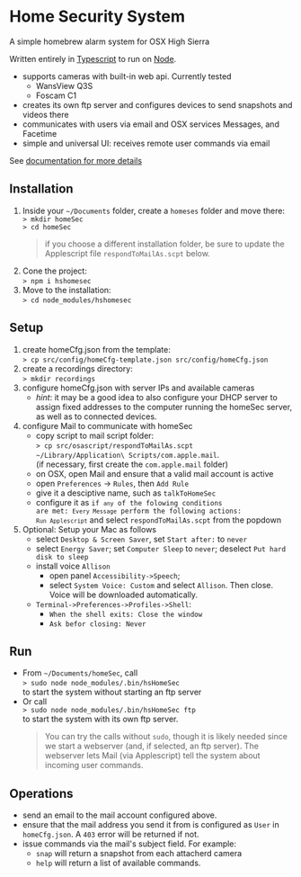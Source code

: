 # Home Security System
A simple homebrew alarm system for OSX High Sierra

Written entirely in [Typescript](typescriptlang.org) to run on [Node](nodejs.org).
- supports cameras with built-in web api. Currently tested
    - WansView Q3S
    - Foscam C1
- creates its own ftp server and configures devices to send snapshots and videos there
- communicates with users via email and OSX services Messages, and Facetime 
- simple and universal UI: receives remote user commands via email

See [documentation for more details](http://helpfulscripts.github.io/hsHomeSec/indexGH.html#!/api/hsHomeSec/0)

## Installation
1. Inside your `~/Documents` folder, create a `homeses` folder and move there:<br>
`> mkdir homeSec`<br>
`> cd homeSec`<br>
   > if you choose a different installation folder, be sure to update the Applescript file `respondToMailAs.scpt` below.
2. Cone the project:<br>
`> npm i hshomesec`<br>
3. Move to the installation:<br>
`> cd node_modules/hshomesec`

## Setup
1. create homeCfg.json from the template:<br>
    `> cp src/config/homeCfg-template.json src/config/homeCfg.json`
2. create a recordings directory:<br>
    `> mkdir recordings`
3. configure homeCfg.json with server IPs and available cameras
   - *hint*: it may be a good idea to also configure your DHCP server to assign fixed addresses to the computer running the homeSec server, as well as to connected devices.
4. configure Mail to communicate with homeSec
   - copy script to mail script folder:<br>`> cp src/osascript/respondToMailAs.scpt                ~/Library/Application\ Scripts/com.apple.mail`.<br>
      (if necessary, first create the `com.apple.mail` folder)
   - on OSX, open Mail and ensure that a valid mail account is active
   - open `Preferences` -> `Rules`, then `Add Rule`
   - give it a desciptive name, such as `talkToHomeSec`
   - configure it as <code>if `any` of the folowing conditions are met: `Every Message` 
    perform the following actions: `Run Applescript`</code> and select `respondToMailAs.scpt` from the popdown
5. Optional: Setup your Mac as follows
    - select `Desktop & Screen Saver`, set `Start after:` to `never`
    - select `Energy Saver`; set `Computer Sleep` to `never`; deselect `Put hard disk to sleep`
    - install voice `Allison`
        - open panel `Accessibility->Speech`; 
        - select `System Voice: Custom` and select `Allison`. Then close. 
        Voice will be downloaded automatically.
    - `Terminal->Preferences->Profiles->Shell`:
        - `When the shell exits: Close the window`
        - `Ask befor closing: Never`

## Run
- From `~/Documents/homeSec`, call<br>
    `> sudo node node_modules/.bin/hsHomeSec`<br>
    to start the system without starting an ftp server
- Or call<br>
    `> sudo node node_modules/.bin/hsHomeSec ftp`<br>
    to start the system with its own ftp server.
    > You can try the calls without `sudo`, though it is likely needed since we start a webserver (and, if selected, an ftp server). 
    The webserver lets Mail (via Applescript) tell the system about incoming user commands.

## Operations
- send an email to the mail account configured above.
- ensure that the mail address you send it from is configured as `User` in `homeCfg.json`. A `403` error will be returned if not.
- issue commands via the mail's subject field. For example:
   - `snap` will return a snapshot from each attacherd camera
   - `help` will return a list of available commands.
